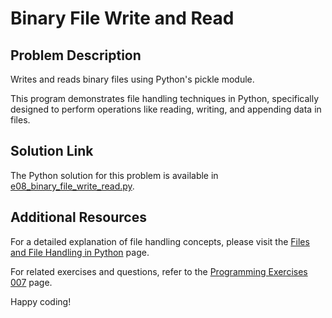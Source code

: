 # Binary File Write and Read

## Problem Description
Writes and reads binary files using Python's pickle module.

This program demonstrates file handling techniques in Python, specifically designed to perform operations like reading, writing, and appending data in files.

## Solution Link
The Python solution for this problem is available in [e08_binary_file_write_read.py](./e08_binary_file_write_read.py).

## Additional Resources
For a detailed explanation of file handling concepts, please visit the [Files and File Handling in Python](https://jsp.shiksha/index.php/portfolio/bcse101e-computer-programming-python/files-and-file-handling-python) page.

For related exercises and questions, refer to the [Programming Exercises 007](https://jsp.shiksha/index.php/portfolio/bcse101e-computer-programming-python/files-and-file-handling-python/programming-exercises-007) page.

Happy coding!
